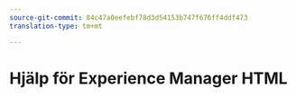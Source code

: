 ```yaml
---
source-git-commit: 84c47a0eefebf78d3d54153b747f676ff4ddf473
translation-type: tm+mt

---
```


# Hjälp för Experience Manager HTML
